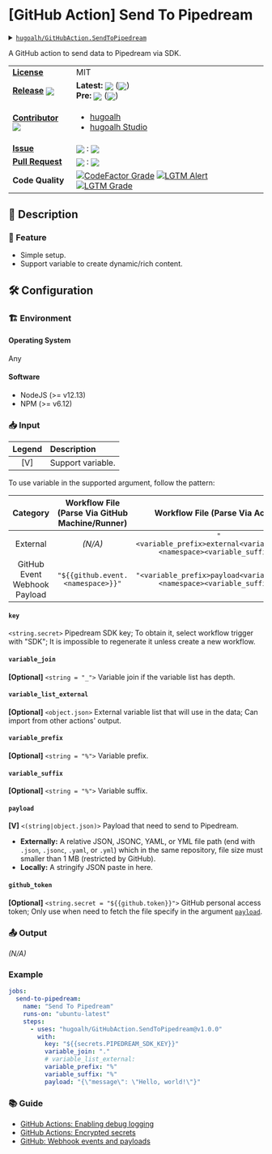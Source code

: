 # \[GitHub Action\] Send To Pipedream

<details>
  <summary><a href="https://github.com/hugoalh/GitHubAction.SendToPipedream"><code>hugoalh/GitHubAction.SendToPipedream</code></a></summary>
  <img align="center" alt="GitHub Language Count" src="https://img.shields.io/github/languages/count/hugoalh/GitHubAction.SendToPipedream?logo=github&logoColor=ffffff&style=flat-square" />
  <img align="center" alt="GitHub Top Langauge" src="https://img.shields.io/github/languages/top/hugoalh/GitHubAction.SendToPipedream?logo=github&logoColor=ffffff&style=flat-square" />
  <img align="center" alt="GitHub Repo Size" src="https://img.shields.io/github/repo-size/hugoalh/GitHubAction.SendToPipedream?logo=github&logoColor=ffffff&style=flat-square" />
  <img align="center" alt="GitHub Code Size" src="https://img.shields.io/github/languages/code-size/hugoalh/GitHubAction.SendToPipedream?logo=github&logoColor=ffffff&style=flat-square" />
  <img align="center" alt="GitHub Watcher" src="https://img.shields.io/github/watchers/hugoalh/GitHubAction.SendToPipedream?logo=github&logoColor=ffffff&style=flat-square" />
  <img align="center" alt="GitHub Star" src="https://img.shields.io/github/stars/hugoalh/GitHubAction.SendToPipedream?logo=github&logoColor=ffffff&style=flat-square" />
  <img align="center" alt="GitHub Fork" src="https://img.shields.io/github/forks/hugoalh/GitHubAction.SendToPipedream?logo=github&logoColor=ffffff&style=flat-square" />
</details>

A GitHub action to send data to Pipedream via SDK.

<table>
  <tr>
    <td><a href="./LICENSE.md"><b>License</b></a></td>
    <td>MIT</td>
  </tr>
  <tr>
    <td><a href="https://github.com/hugoalh/GitHubAction.SendToPipedream/releases"><b>Release</b></a> <img align="center" src="https://img.shields.io/github/downloads/hugoalh/GitHubAction.SendToPipedream/total?label=%20&style=flat-square" /></td>
    <td>
      <b>Latest:</b> <img align="center" src="https://img.shields.io/github/release/hugoalh/GitHubAction.SendToPipedream?sort=semver&label=%20&style=flat-square" /> (<img align="center" src="https://img.shields.io/github/release-date/hugoalh/GitHubAction.SendToPipedream?label=%20&style=flat-square" />)<br />
      <b>Pre:</b> <img align="center" src="https://img.shields.io/github/release/hugoalh/GitHubAction.SendToPipedream?include_prereleases&sort=semver&label=%20&style=flat-square" /> (<img align="center" src="https://img.shields.io/github/release-date-pre/hugoalh/GitHubAction.SendToPipedream?label=%20&style=flat-square" />)
    </td>
  </tr>
  <tr>
    <td><a href="https://github.com/hugoalh/GitHubAction.SendToPipedream/graphs/contributors"><b>Contributor</b></a> <img align="center" src="https://img.shields.io/github/contributors/hugoalh/GitHubAction.SendToPipedream?label=%20&style=flat-square" /></td>
    <td><ul>
        <li><a href="https://github.com/hugoalh">hugoalh</a></li>
        <li><a href="https://github.com/hugoalh-studio">hugoalh Studio</a></li>
    </ul></td>
  </tr>
  <tr>
    <td><a href="https://github.com/hugoalh/GitHubAction.SendToPipedream/issues?q=is%3Aissue"><b>Issue</b></a></td>
    <td><img align="center" src="https://img.shields.io/github/issues-raw/hugoalh/GitHubAction.SendToPipedream?label=%20&style=flat-square" /> : <img align="center" src="https://img.shields.io/github/issues-closed-raw/hugoalh/GitHubAction.SendToPipedream?label=%20&style=flat-square" /></td>
  </tr>
  <tr>
    <td><a href="https://github.com/hugoalh/GitHubAction.SendToPipedream/pulls?q=is%3Apr"><b>Pull Request</b></a></td>
    <td><img align="center" src="https://img.shields.io/github/issues-pr-raw/hugoalh/GitHubAction.SendToPipedream?label=%20&style=flat-square" /> : <img align="center" src="https://img.shields.io/github/issues-pr-closed-raw/hugoalh/GitHubAction.SendToPipedream?label=%20&style=flat-square" /></td>
  </tr>
  <tr>
    <td><b>Code Quality</b></td>
    <td>
      <a href="https://www.codefactor.io/repository/github/hugoalh/githubaction.sendtopipedream"><img align="center" alt="CodeFactor Grade" src="https://img.shields.io/codefactor/grade/github/hugoalh/GitHubAction.SendToPipedream?logo=codefactor&logoColor=ffffff&style=flat-square" /></a>
      <a href="https://lgtm.com/projects/g/hugoalh/GitHubAction.SendToPipedream/alerts"><img align="center" alt="LGTM Alert" src="https://img.shields.io/lgtm/alerts/g/hugoalh/GitHubAction.SendToPipedream?label=%20&logo=lgtm&logoColor=ffffff&style=flat-square" /></a>
      <a href="https://lgtm.com/projects/g/hugoalh/GitHubAction.SendToPipedream/context:javascript"><img align="center" alt="LGTM Grade" src="https://img.shields.io/lgtm/grade/javascript/g/hugoalh/GitHubAction.SendToPipedream?logo=lgtm&logoColor=ffffff&style=flat-square" /></a>
    </td>
  </tr>
</table>

## 📜 Description

### 🌟 Feature

- Simple setup.
- Support variable to create dynamic/rich content.

## 🛠 Configuration

### 🏗 Environment

#### Operating System

Any

#### Software

- NodeJS (>= v12.13)
- NPM (>= v6.12)

### 📥 Input

| **Legend** | **Description** |
|:---:|:----|
| \[V\] | Support variable. |

To use variable in the supported argument, follow the pattern:

| **Category** | **Workflow File (Parse Via GitHub Machine/Runner)** | **Workflow File (Parse Via Action)** |
|:---:|:---:|:---:|
| External | *(N/A)* | `"<variable_prefix>external<variable_join><namespace><variable_suffix>"` |
| GitHub Event Webhook Payload | `"${{github.event.<namespace>}}"` | `"<variable_prefix>payload<variable_join><namespace><variable_suffix>"` |

#### `key`

`<string.secret>` Pipedream SDK key; To obtain it, select workflow trigger with "SDK"; It is impossible to regenerate it unless create a new workflow.

#### `variable_join`

**\[Optional\]** `<string = "_">` Variable join if the variable list has depth.

#### `variable_list_external`

**\[Optional\]** `<object.json>` External variable list that will use in the data; Can import from other actions' output.

#### `variable_prefix`

**\[Optional\]** `<string = "%">` Variable prefix.

#### `variable_suffix`

**\[Optional\]** `<string = "%">` Variable suffix.

#### `payload`

**\[V\]** `<(string|object.json)>` Payload that need to send to Pipedream.
- **Externally:** A relative JSON, JSONC, YAML, or YML file path (end with `.json`, `.jsonc`, `.yaml`, or `.yml`) which in the same repository, file size must smaller than 1 MB (restricted by GitHub).
- **Locally:** A stringify JSON paste in here.

#### `github_token`

**\[Optional\]** `<string.secret = "${{github.token}}">` GitHub personal access token; Only use when need to fetch the file specify in the argument [`payload`](#payload).

### 📤 Output

*(N/A)*

### Example

```yml
jobs:
  send-to-pipedream:
    name: "Send To Pipedream"
    runs-on: "ubuntu-latest"
    steps:
      - uses: "hugoalh/GitHubAction.SendToPipedream@v1.0.0"
        with:
          key: "${{secrets.PIPEDREAM_SDK_KEY}}"
          variable_join: "."
          # variable_list_external:
          variable_prefix: "%"
          variable_suffix: "%"
          payload: "{\"message\": \"Hello, world!\"}"
```

### 📚 Guide

- [GitHub Actions: Enabling debug logging](https://docs.github.com/en/free-pro-team@latest/actions/managing-workflow-runs/enabling-debug-logging)
- [GitHub Actions: Encrypted secrets](https://docs.github.com/en/free-pro-team@latest/actions/reference/encrypted-secrets)
- [GitHub: Webhook events and payloads](https://docs.github.com/en/free-pro-team@latest/developers/webhooks-and-events/webhook-events-and-payloads)

